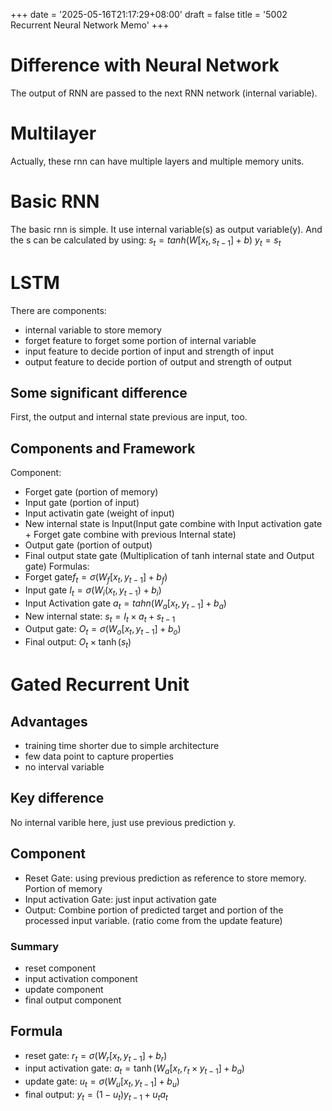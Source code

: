 +++
date = '2025-05-16T21:17:29+08:00'
draft = false 
title = '5002 Recurrent Neural Network Memo'
+++
# Difference with Neural Network
The output of RNN are passed to the next RNN network (internal variable).

# Multilayer
Actually, these rnn can have multiple layers and multiple memory units.
# Basic RNN
The basic rnn is simple. It use internal variable(s) as output variable(y). And the s can be calculated by using:
$s_t = tanh(W [x_{t}, s_{t-1}] + b)$
$y_t = s_t$


# LSTM
There are components:
- internal variable to store memory
- forget feature to forget some portion of internal variable
- input feature to decide portion of input and strength of input 
- output feature to decide portion of output and strength of output
## Some significant difference
First, the output and internal state previous are input, too.


## Components and Framework
Component:
- Forget gate (portion of memory)
- Input gate (portion of input)
- Input activatin gate (weight of input)
- New internal state is Input(Input gate combine with Input activation gate + Forget gate combine with previous Internal state)
- Output gate (portion of output)
- Final output state gate (Multiplication of tanh internal state and Output gate)
Formulas:
- Forget gate$f_t = \sigma(W_f [x_t, y_{t-1}] + b_f)$
- Input gate $I_t = \sigma(W_i (x_t, y_{t-1})+ b_i)$
- Input Activation gate $a_t = tahn(W_a[x_t, y_{t-1}]+b_a)$
- New internal state: $s_t = I_t \times a_t + s_{t-1}$
- Output gate: $O_t = \sigma(W_o [x_t, y_{t-1}] + b_o)$
- Final output: $O_t \times \tanh(s_t)$


# Gated Recurrent Unit
## Advantages
- training time shorter due to simple architecture
- few data point to capture properties
- no interval variable
## Key difference
No internal varible here, just use previous prediction y.
## Component
- Reset Gate: using previous prediction as reference to store memory. Portion of memory
- Input activation Gate: just input activation gate
- Output: Combine portion of predicted target and portion of the processed input variable. (ratio come from the update feature)
### Summary
- reset component
- input activation component
- update component
- final output component
## Formula
- reset gate: $r_t = \sigma(W_r [x_t, y_{t-1}] + b_r)$
- input activation gate: $a_t = \tanh(W_a [x_t, r_t \times y_{t-1}] + b_a)$
- update gate: $u_t = \sigma(W_u [x_t, y_{t-1}] + b_u)$
- final output: $y_t = (1-u_t) y_{t-1} + u_t a_t$
